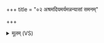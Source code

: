 +++
title = "०२ अश्रमदियमर्यमन्नन्यासां समनम्"

+++
<details><summary>मूलम् (VS)</summary>

अश्र॑मदि॒यम॑र्यमन्न॒न्यासां॒ सम॑नं य॒ती। अ॒ङ्गो न्व᳡र्यमन्न॒स्या अ॒न्याः सम॑न॒माय॑ति ॥
</details>